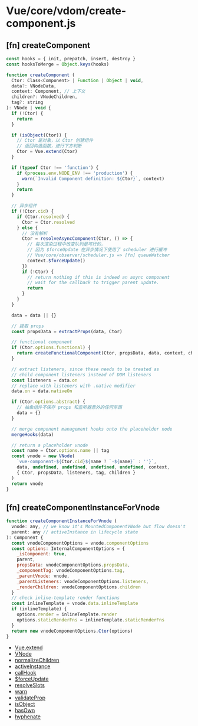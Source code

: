 # Vue/core/vdom/create-component.js

## [fn] createComponent

``` javascript
const hooks = { init, prepatch, insert, destroy }
const hooksToMerge = Object.keys(hooks)

function createComponent (
  Ctor: Class<Component> | Function | Object | void,
  data?: VNodeData,
  context: Component, // 上下文
  children?: VNodeChildren,
  tag?: string
): VNode | void {
  if (!Ctor) {
    return
  }

  if (isObject(Ctor)) {
    // Ctor 是对象，以 Ctor 创建组件
    // 返回构造函数，进行下方判断
    Ctor = Vue.extend(Ctor)
  }

  if (typeof Ctor !== 'function') {
    if (process.env.NODE_ENV !== 'production') {
      warn(`Invalid Component definition: ${Ctor}`, context)
    }
    return
  }

  // 异步组件
  if (!Ctor.cid) {
    if (Ctor.resolved) {
      Ctor = Ctor.resolved
    } else {
      // 没有解析
      Ctor = resolveAsyncComponent(Ctor, () => {
        // 每次渲染过程中改变队列是可行的，
        // 因为 $forceUpdate 在异步情况下使用了 scheduler 进行缓冲
        // Vue/core/observer/scheduler.js => [fn] queueWatcher
        context.$forceUpdate()
      })
      if (!Ctor) {
        // return nothing if this is indeed an async component
        // wait for the callback to trigger parent update.
        return
      }
    }
  }

  data = data || {}

  // 提取 props
  const propsData = extractProps(data, Ctor)

  // functional component
  if (Ctor.options.functional) {
    return createFunctionalComponent(Ctor, propsData, data, context, children)
  }

  // extract listeners, since these needs to be treated as
  // child component listeners instead of DOM listeners
  const listeners = data.on
  // replace with listeners with .native modifier
  data.on = data.nativeOn

  if (Ctor.options.abstract) {
    // 抽象组件不保存 props 和监听器意外的任何东西
    data = {}
  }

  // merge component management hooks onto the placeholder node
  mergeHooks(data)

  // return a placeholder vnode
  const name = Ctor.options.name || tag
  const vnode = new VNode(
    `vue-component-${Ctor.cid}${name ? `-${name}` : ''}`,
    data, undefined, undefined, undefined, undefined, context,
    { Ctor, propsData, listeners, tag, children }
  )
  return vnode
}
```


## [fn] createComponentInstanceForVnode

``` javascript
function createComponentInstanceForVnode (
  vnode: any, // we know it's MountedComponentVNode but flow doesn't
  parent: any // activeInstance in lifecycle state
): Component {
  const vnodeComponentOptions = vnode.componentOptions
  const options: InternalComponentOptions = {
    _isComponent: true,
    parent,
    propsData: vnodeComponentOptions.propsData,
    _componentTag: vnodeComponentOptions.tag,
    _parentVnode: vnode,
    _parentListeners: vnodeComponentOptions.listeners,
    _renderChildren: vnodeComponentOptions.children
  }
  // check inline-template render functions
  const inlineTemplate = vnode.data.inlineTemplate
  if (inlineTemplate) {
    options.render = inlineTemplate.render
    options.staticRenderFns = inlineTemplate.staticRenderFns
  }
  return new vnodeComponentOptions.Ctor(options)
}
```

- [Vue.extend](../global-api/extend.md)
- [VNode](./vnode.md)
- [normalizeChildren](./helpers.md#fn-normalizechildren)
- [activeInstance](../instance/lifecycle.md#any-activeinstance)
- [callHook](../instance/lifecycle.md#fn-callhook)
- [$forceUpdate](../instance/lifecycle.md#vueprototypeforceupdate)
- [resolveSlots](../instance/render.md#fn-resolveslots)
- [warn](../util/debug.md#fn-warn)
- [validateProp](../util/props.md#fn-validateProp)
- [isObject](../../shared/util.md#fn-isobject)
- [hasOwn](../../shared/util.md#fn-hasown)
- [hyphenate](../../shared/util.md#fn-hyphenate)

